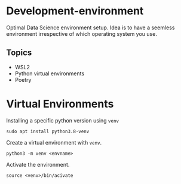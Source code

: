 # Development-environment
Optimal Data Science environment setup. Idea is to have a seemless environment irrespective of which operating system you use. 

## Topics
- WSL2
- Python virtual environments
- Poetry

# Virtual Environments
Installing a specific python version using `venv`

```shell
sudo apt install python3.8-venv    
```

Create a virtual environment with `venv`. 

```shell
python3 -m venv <envname>
```

Activate the environment. 
```shell
source <venv>/bin/acivate
```


